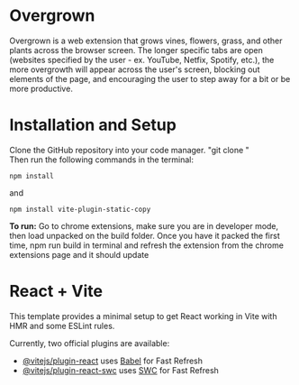 # Overgrown

Overgrown is a web extension that grows vines, flowers, grass, and other plants across the browser screen. The longer specific tabs are open
(websites specified by the user - ex. YouTube, Netfix, Spotify, etc.), the more overgrowth will appear across the user's screen, blocking
out elements of the page, and encouraging the user to step away for a bit or be more productive.

# Installation and Setup

Clone the GitHub repository into your code manager. "git clone <repo URL>"
<br/>
Then run the following commands in the terminal:
<br/>

```
npm install
```

and

```
npm install vite-plugin-static-copy
```

**To run:**
Go to chrome extensions, make sure you are in developer mode, then load unpacked on the build folder.
Once you have it packed the first time, npm run build in terminal and refresh the extension from the chrome extensions page and it should update

# React + Vite

This template provides a minimal setup to get React working in Vite with HMR and some ESLint rules.

Currently, two official plugins are available:

- [@vitejs/plugin-react](https://github.com/vitejs/vite-plugin-react/blob/main/packages/plugin-react/README.md) uses [Babel](https://babeljs.io/) for Fast Refresh
- [@vitejs/plugin-react-swc](https://github.com/vitejs/vite-plugin-react-swc) uses [SWC](https://swc.rs/) for Fast Refresh
